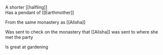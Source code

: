 A shorter [[halfling]]  
Has a pendant of [[Earthmother]]

From the same monastery as [[Alisha]]

Was sent to check on the monastery that [[Alisha]] was sent to where she met the party

Is great at gardening
